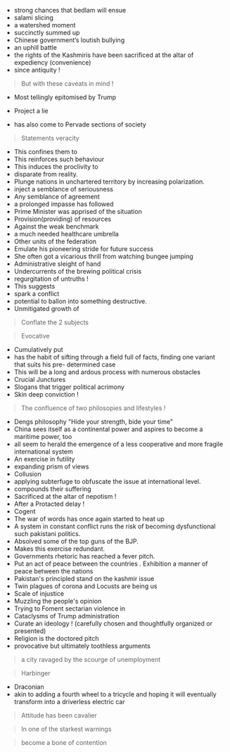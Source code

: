 - strong chances that bedlam will ensue
- salami slicing
- a watershed moment
- succinctly summed up
- Chinese government’s loutish bullying
- an uphill battle
- the rights of the Kashmiris have been sacrificed at the altar of expediency (convenience)
- since antiquity !
> But with these caveats in mind !

- Most tellingly epitomised by Trump

- Project a lie
- has also come to Pervade sections of society

> Statements veracity

- This confines them to
- This reinforces such behaviour
- This induces the proclivity to  
- disparate from reality.
- Plunge nations in unchartered territory by increasing polarization.
- inject a semblance of seriousness
- Any semblance of agreement
- a prolonged impasse has followed
- Prime Minister was apprised of the situation
- Provision(providing) of resources
- Against the weak benchmark
- a much needed healthcare umbrella
- Other units of the federation
- Emulate his pioneering stride for future success
- She often got a vicarious thrill from watching bungee jumping
- Administrative sleight of hand
- Undercurrents of the brewing political crisis
- regurgitation of untruths !
- This suggests
- spark a conflict
- potential to ballon into something destructive.
- Unmitigated growth of

> Conflate the 2 subjects

> Evocative

- Cumulatively put
- has the habit of sifting through a field full of facts, finding one variant that suits his pre- determined case
- This will be a long and ardous process with numerous obstacles
- Crucial Junctures
- Slogans that trigger political acrimony
- Skin deep conviction !

> The confluence of two philosopies and lifestyles !

- Dengs philosophy "Hide your strength, bide your time"
- China sees itself as a continental power and aspires to become a maritime power, too
- all seem to herald the emergence of a less cooperative and more fragile international system
- An exercise in futility
- expanding prism of views
- Collusion
- applying subterfuge to obfuscate the issue at international level.
- compounds their suffering
- Sacrificed at the altar of nepotism !
- After a Protacted delay !
- Cogent
- The war of words has once again started to heat up
- A system in constant conflict runs the risk of becoming dysfunctional such pakistani politics.
- Absolved some of the top guns of the BJP.
- Makes this exercise redundant.
- Governments rhetoric has reached a fever pitch.
- Put an act of peace between the countries
. Exhibition a manner of peace between the nations
- Pakistan's principled stand on the kashmir issue
- Twin plagues of corona and Locusts are being us
- Scale of injustice
- Muzzling the people's opinion
- Trying to Foment sectarian violence in
- Cataclysms of Trump administration
- Curate an ideology ! (carefully chosen and thoughtfully organized or presented)
- Religion is the doctored pitch
- provocative but ultimately toothless arguments

> a city ravaged by the scourge of unemployment 

> Harbinger

- Draconian
- akin to adding a fourth wheel to a tricycle and hoping it will eventually transform into a driverless electric car

> Attitude has been cavalier

> In one of the starkest warnings 

> become a bone of contention